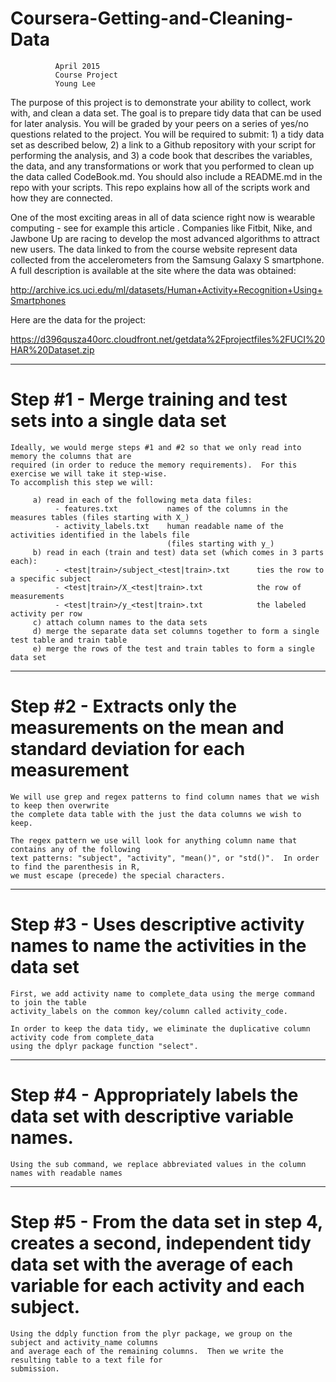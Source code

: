 # Coursera-Getting-and-Cleaning-Data
              April 2015
              Course Project
              Young Lee


The purpose of this project is to demonstrate your ability to collect, work with, and clean a data set. The goal is to prepare tidy data that can be used for later analysis. You will be graded by your peers on a series of yes/no questions related to the project. You will be required to submit: 1) a tidy data set as described below, 2) a link to a Github repository with your script for performing the analysis, and 3) a code book that describes the variables, the data, and any transformations or work that you performed to clean up the data called CodeBook.md. You should also include a README.md in the repo with your scripts. This repo explains how all of the scripts work and how they are connected.  

One of the most exciting areas in all of data science right now is wearable computing - see for example this article . Companies like Fitbit, Nike, and Jawbone Up are racing to develop the most advanced algorithms to attract new users. The data linked to from the course website represent data collected from the accelerometers from the Samsung Galaxy S smartphone. A full description is available at the site where the data was obtained: 

http://archive.ics.uci.edu/ml/datasets/Human+Activity+Recognition+Using+Smartphones 

Here are the data for the project: 

https://d396qusza40orc.cloudfront.net/getdata%2Fprojectfiles%2FUCI%20HAR%20Dataset.zip 

----------------------------------

# Step #1 - Merge training and test sets into a single data set
 
    Ideally, we would merge steps #1 and #2 so that we only read into memory the columns that are
    required (in order to reduce the memory requirements).  For this exercise we will take it step-wise.
    To accomplish this step we will:

         a) read in each of the following meta data files:
              - features.txt           names of the columns in the measures tables (files starting with X_)
              - activity_labels.txt    human readable name of the activities identified in the labels file
                                       (files starting with y_)
         b) read in each (train and test) data set (which comes in 3 parts each):
              - <test|train>/subject_<test|train>.txt      ties the row to a specific subject
              - <test|train>/X_<test|train>.txt            the row of measurements
              - <test|train>/y_<test|train>.txt            the labeled activity per row
         c) attach column names to the data sets
         d) merge the separate data set columns together to form a single test table and train table
         e) merge the rows of the test and train tables to form a single data set

----------------------------------
         
# Step #2 - Extracts only the measurements on the mean and standard deviation for each measurement

    We will use grep and regex patterns to find column names that we wish to keep then overwrite
    the complete data table with the just the data columns we wish to keep.

    The regex pattern we use will look for anything column name that contains any of the following
    text patterns: "subject", "activity", "mean()", or "std()".  In order to find the parenthesis in R, 
    we must escape (precede) the special characters.
    
----------------------------------
         
# Step #3 - Uses descriptive activity names to name the activities in the data set

    First, we add activity name to complete_data using the merge command to join the table 
    activity_labels on the common key/column called activity_code.

    In order to keep the data tidy, we eliminate the duplicative column activity code from complete_data
    using the dplyr package function "select".
    
----------------------------------
         
# Step #4 - Appropriately labels the data set with descriptive variable names.

    Using the sub command, we replace abbreviated values in the column names with readable names
    
----------------------------------
         
# Step #5 - From the data set in step 4, creates a second, independent tidy data set with the average of each variable for each activity and each subject.

    Using the ddply function from the plyr package, we group on the subject and activity_name columns
    and average each of the remaining columns.  Then we write the resulting table to a text file for
    submission.
    
